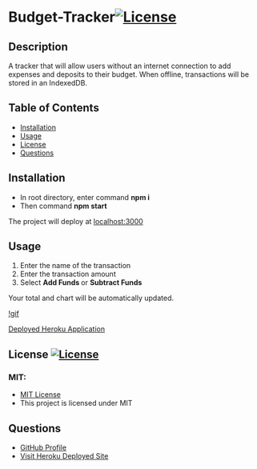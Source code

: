 # Budget-Tracker[![License](https://img.shields.io/badge/License-MIT-pink.svg)](https://opensource.org/licenses/MIT) 
                       
## Description
A tracker that will allow users without an internet connection to add expenses and deposits to their budget. When offline, transactions will be stored in an IndexedDB. 

## Table of Contents
- [Installation](#installation)
- [Usage](#usage)
- [License](#license)
- [Questions](#questions)

## Installation
<ul>
<li> In root directory, enter command <b>npm i</b></li>
<li> Then command <b> npm start </b> </li>
</ul>
The project will deploy at <a href = "localhost:300"> localhost:3000</a>
    
## Usage
<ol>
<li> Enter the name of the transaction </li> 
<li> Enter the transaction amount </li>
<li> Select <b> Add Funds </b> or <b> Subtract Funds</b> </li>
</ol>
Your total and chart will be automatically updated. 

[!gif](./Assets/Budget-Tracker.gif)

<a href = "https://pure-plains-17816.herokuapp.com/"> Deployed Heroku Application </a>

## License [![License](https://img.shields.io/badge/License-MIT-pink.svg)](https://opensource.org/licenses/MIT)
<h3> MIT: </h3>
<ul> <li> <a href = "https://opensource.org/licenses/MIT"> MIT License </a></li> <li> This project is licensed under MIT</li> </ul>

## Questions
<ul> <li><a href = "https://github.com/janeijones">GitHub Profile </li>
<li> <a href = "https://pure-plains-17816.herokuapp.com/">Visit Heroku Deployed Site</li>
